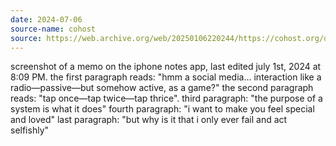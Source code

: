 ```yaml
---
date: 2024-07-06
source-name: cohost
source: https://web.archive.org/web/20250106220244/https://cohost.org/quewon/post/7188126-p-style-font-size
---
```


screenshot of a memo on the iphone notes app, last edited july 1st, 2024 at 8:09 PM. the first paragraph reads: "hmm a social media... interaction like a radio—passive—but somehow active, as a game?" the second paragraph reads: "tap once—tap twice—tap thrice". third paragraph: "the purpose of a system is what it does" fourth paragraph: "i want to make you feel special and loved" last paragraph: "but why is it that i only ever fail and act selfishly"